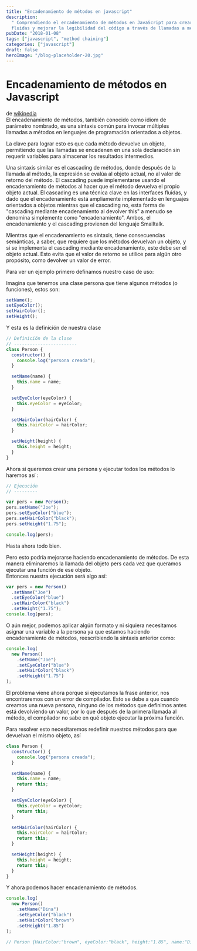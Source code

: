 ```yaml
---
title: "Encadenamiento de métodos en javascript"
description:
  " Comprendiendo el encadenamiento de métodos en JavaScript para crear interfaces
  fluidas y mejorar la legibilidad del código a través de llamadas a métodos secuenciales"
pubDate: "2018-01-08"
tags: ["javascript", "method chaining"]
categories: ["javascript"]
draft: false
heroImage: "/blog-placeholder-20.jpg"
---
```


# Encadenamiento de métodos en Javascript

de [wikipedia](https://en.wikipedia.org/wiki/Method_chaining) <br>
El encadenamiento de métodos, también conocido como idiom de parámetro nombrado, es una sintaxis común para invocar múltiples llamadas a métodos en lenguajes de programación orientados a objetos.

La clave para lograr esto es que cada método devuelve un objeto, permitiendo que las llamadas se encadenen en una sola declaración sin requerir variables para almacenar los resultados intermedios.

Una sintaxis similar es el cascading de métodos, donde después de la llamada al método, la expresión se evalúa al objeto actual, no al valor de retorno del método. El cascading puede implementarse usando el encadenamiento de métodos al hacer que el método devuelva el propio objeto actual. El cascading es una técnica clave en las interfaces fluidas, y dado que el encadenamiento está ampliamente implementado en lenguajes orientados a objetos mientras que el cascading no, esta forma de "cascading mediante encadenamiento al devolver this" a menudo se denomina simplemente como "encadenamiento". Ambos, el encadenamiento y el cascading provienen del lenguaje Smalltalk.

Mientras que el encadenamiento es sintaxis, tiene consecuencias semánticas, a saber, que requiere que los métodos devuelvan un objeto, y si se implementa el cascading mediante encadenamiento, este debe ser el objeto actual. Esto evita que el valor de retorno se utilice para algún otro propósito, como devolver un valor de error.

Para ver un ejemplo primero definamos nuestro caso de uso:

Imagina que tenemos una clase persona que tiene algunos métodos (o funciones), estos son:

```javascript
setName();
setEyeColor();
setHairColor();
setHeight();
```

Y esta es la definición de nuestra clase

```javascript
// Definición de la clase
// ------------------------
class Person {
  constructor() {
    console.log("persona creada");
  }

  setName(name) {
    this.name = name;
  }

  setEyeColor(eyeColor) {
    this.eyeColor = eyeColor;
  }

  setHairColor(hairColor) {
    this.HairColor = hairColor;
  }

  setHeight(height) {
    this.height = height;
  }
}
```

Ahora si queremos crear una persona y ejecutar todos los métodos lo haremos así :

```javascript
// Ejecución
// ---------

var pers = new Person();
pers.setName("Joe");
pers.setEyeColor("blue");
pers.setHairColor("black");
pers.setHeight("1.75");

console.log(pers);
```

Hasta ahora todo bien.

Pero esto podría mejorarse haciendo encadenamiento de métodos. De esta manera eliminaremos la llamada del objeto pers cada vez que queramos ejecutar una función de ese objeto.
<br/>Entonces nuestra ejecución será algo así:

```javascript
var pers = new Person()
  .setName("Joe")
  .setEyeColor("blue")
  .setHairColor("black")
  .setHeight("1.75");
console.log(pers);
```

O aún mejor, podemos aplicar algún formato y ni siquiera necesitamos asignar una variable a la persona ya que estamos haciendo encadenamiento de métodos, reescribiendo la sintaxis anterior como:

```javascript
console.log(
  new Person()
    .setName("Joe")
    .setEyeColor("blue")
    .setHairColor("black")
    .setHeight("1.75")
);
```

El problema viene ahora porque si ejecutamos la frase anterior, nos encontraremos con un error de compilador.
Esto se debe a que cuando creamos una nueva persona, ninguno de los métodos que definimos antes está devolviendo un valor, por lo que después de la primera llamada al método, el compilador no sabe en qué objeto ejecutar la próxima función.

Para resolver esto necesitaremos redefinir nuestros métodos para que devuelvan el mismo objeto, así

```javascript
class Person {
  constructor() {
    console.log("persona creada");
  }

  setName(name) {
    this.name = name;
    return this;
  }

  setEyeColor(eyeColor) {
    this.eyeColor = eyeColor;
    return this;
  }

  setHairColor(hairColor) {
    this.HairColor = hairColor;
    return this;
  }

  setHeight(height) {
    this.height = height;
    return this;
  }
}
```

Y ahora podemos hacer encadenamiento de métodos.

```javascript
console.log(
  new Person()
    .setName("Dina")
    .setEyeColor("black")
    .setHairColor("brown")
    .setHeight("1.85")
);

// Person {HairColor:"brown", eyeColor:"black", height:"1.85", name:"Dina"}
```
